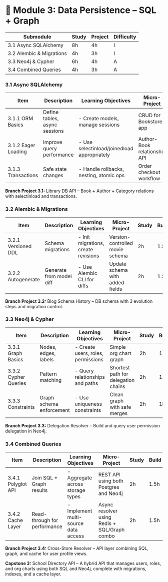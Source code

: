 # 📘 Module 3: Data Persistence – SQL + Graph

| Submodule                | Study | Project | Difficulty |
| ------------------------ | ----- | ------- | ---------- |
| 3.1 Async SQLAlchemy     | 8h    | 4h      | I          |
| 3.2 Alembic & Migrations | 4h    | 3h      | I          |
| 3.3 Neo4j & Cypher       | 6h    | 4h      | A          |
| 3.4 Combined Queries     | 4h    | 3h      | A          |

### 3.1 Async SQLAlchemy

| Item                | Description                   | Learning Objectives                         | Micro-Project                | Study | Build | Level |
| ------------------- | ----------------------------- | ------------------------------------------- | ---------------------------- | ----- | ----- | ----- |
| 3.1.1 ORM Basics    | Define tables, async sessions | - Create models, manage sessions            | CRUD for Bookstore app       | 3h    | 2h    | I     |
| 3.1.2 Eager Loading | Improve query performance     | - Use selectinload/joinedload appropriately | Author-Book relationship API | 2h    | 1h    | I     |
| 3.1.3 Transactions  | Safe state changes            | - Handle rollbacks, nesting, atomic ops     | Order checkout workflow      | 3h    | 1h    | I     |

**Branch Project 3.1:** Library DB API – Book + Author + Category relations with selectinload and transactions.

### 3.2 Alembic & Migrations

| Item                | Description              | Learning Objectives                 | Micro-Project                   | Study | Build | Level |
| ------------------- | ------------------------ | ----------------------------------- | ------------------------------- | ----- | ----- | ----- |
| 3.2.1 Versioned DDL | Schema migrations        | - Init migrations, create revisions | Version-controlled movie schema | 2h    | 1.5h  | I     |
| 3.2.2 Autogenerate  | Generate from model diff | - Use Alembic CLI for diffs         | Update schema with added fields | 2h    | 1.5h  | I     |

**Branch Project 3.2:** Blog Schema History – DB schema with 3 evolution steps and migration control.

### 3.3 Neo4j & Cypher

| Item                 | Description              | Learning Objectives                | Micro-Project                       | Study | Build | Level |
| -------------------- | ------------------------ | ---------------------------------- | ----------------------------------- | ----- | ----- | ----- |
| 3.3.1 Graph Basics   | Nodes, edges, labels     | - Create users, roles, permissions | Simple org chart graph              | 2h    | 1.5h  | A     |
| 3.3.2 Cypher Queries | Pattern matching         | - Query relationships and paths    | Shortest path for delegation chains | 2h    | 1.5h  | A     |
| 3.3.3 Constraints    | Graph schema enforcement | - Use uniqueness constraints       | Clean graph with safe merges        | 2h    | 1h    | A     |

**Branch Project 3.3:** Delegation Resolver – Build and query user permission delegation in Neo4j.

### 3.4 Combined Queries

| Item               | Description                  | Learning Objectives                  | Micro-Project                                | Study | Build | Level |
| ------------------ | ---------------------------- | ------------------------------------ | -------------------------------------------- | ----- | ----- | ----- |
| 3.4.1 Polyglot API | Join SQL + Graph results     | - Aggregate across storage types     | REST API using both Postgres and Neo4j       | 2h    | 1.5h  | A     |
| 3.4.2 Cache Layer  | Read-through for performance | - Implement multi-source data access | Async resolver using Redis + SQL/Graph combo | 2h    | 1.5h  | A     |

**Branch Project 3.4:** Cross-Store Resolver – API layer combining SQL, graph, and cache for user profile views.

**Capstone 3:** School Directory API – A hybrid API that manages users, roles, and org charts using both SQL and Neo4j, complete with migrations, indexes, and a cache layer.
